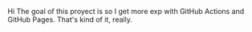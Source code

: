 Hi
The goal of this proyect is so I get more exp with GitHub Actions and GitHub Pages.
That's kind of it, really.
